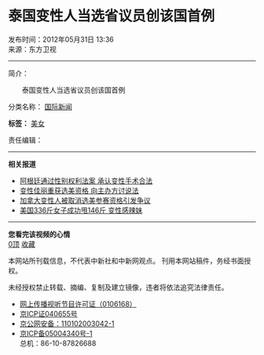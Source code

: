 # 泰国变性人当选省议员创该国首例

发布时间：2012年05月31日 13:36  
来源：东方卫视  

---

简介：

　　泰国变性人当选省议员创该国首例  

分类名称： [国际新闻](http://www.chinanews.com/shipin/m/gj/views.shtml)  

**标签：** [美女](http://www.chinanews.com/shipin/m/bq/bqmeinv/views.shtml)  

责任编辑：

---

**相关报道**
-   [阿根廷通过性别权利法案 承认变性手术合法](http://www.chinanews.com/shipin/2012/05-11/news69689.shtml)
-   [变性佳丽重获选美资格 向主办方讨说法](http://www.chinanews.com/shipin/2012/04-05/news63945.shtml)
-   [加拿大变性人被取消选美参赛资格引发争议](http://www.chinanews.com/shipin/2012/03-27/news62734.shtml)
-   [美国336斤女子成功甩146斤 变性感辣妹](http://www.chinanews.com/shipin/2012/01-30/news52321.html)

---

**您看完该视频的心情**  
[0顶](javascript:void\(0\);) [收藏](javascript:addBookmark\('泰国变性人当选省议员创该国首例','http://www.chinanews.com/shipin/2012/05-31/news72281.shtml'\);)

本网站所刊载信息，不代表中新社和中新网观点。 刊用本网站稿件，务经书面授权。  

未经授权禁止转载、摘编、复制及建立镜像，违者将依法追究法律责任。  

- [网上传播视听节目许可证（0106168）](/news/xuke.html) 
- [京ICP证040655号](http://www.miibeian.gov.cn/) 
- [京公网安备：110102003042-1](http://www.miitbeian.gov.cn/) 
- [京ICP备05004340号-1](http://www.miitbeian.gov.cn/)  
总机：86-10-87826688
<!-- tcd_original_link https://www.chinanews.com/shipin/2012/05-31/news72281.shtml -->
